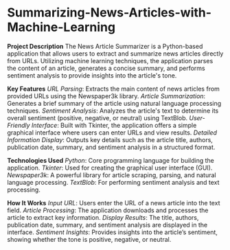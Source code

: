 # Summarizing-News-Articles-with-Machine-Learning

**Project Description**
The News Article Summarizer is a Python-based application that allows users to extract and summarize news articles directly from URLs. Utilizing machine learning techniques, the application parses the content of an article, generates a concise summary, and performs sentiment analysis to provide insights into the article's tone.

**Key Features**
_URL Parsing_: Extracts the main content of news articles from provided URLs using the Newspaper3k library.
_Article Summarization_: Generates a brief summary of the article using natural language processing techniques.
_Sentiment Analysis_: Analyzes the article's text to determine its overall sentiment (positive, negative, or neutral) using TextBlob.
_User-Friendly_ _Interface_: Built with Tkinter, the application offers a simple graphical interface where users can enter URLs and view results.
_Detailed Information Display_: Outputs key details such as the article title, authors, publication date, summary, and sentiment analysis in a structured format.

**Technologies Used**
_Python_: Core programming language for building the application.
_Tkinter_: Used for creating the graphical user interface (GUI).
_Newspaper3k_: A powerful library for article scraping, parsing, and natural language processing.
_TextBlob_: For performing sentiment analysis and text processing.

**How It Works**
_Input URL_: Users enter the URL of a news article into the text field.
_Article Processing_: The application downloads and processes the article to extract key information.
_Display Results_: The title, authors, publication date, summary, and sentiment analysis are displayed in the interface.
__Sentiment_ _Insights__: Provides insights into the article’s sentiment, showing whether the tone is positive, negative, or neutral.

